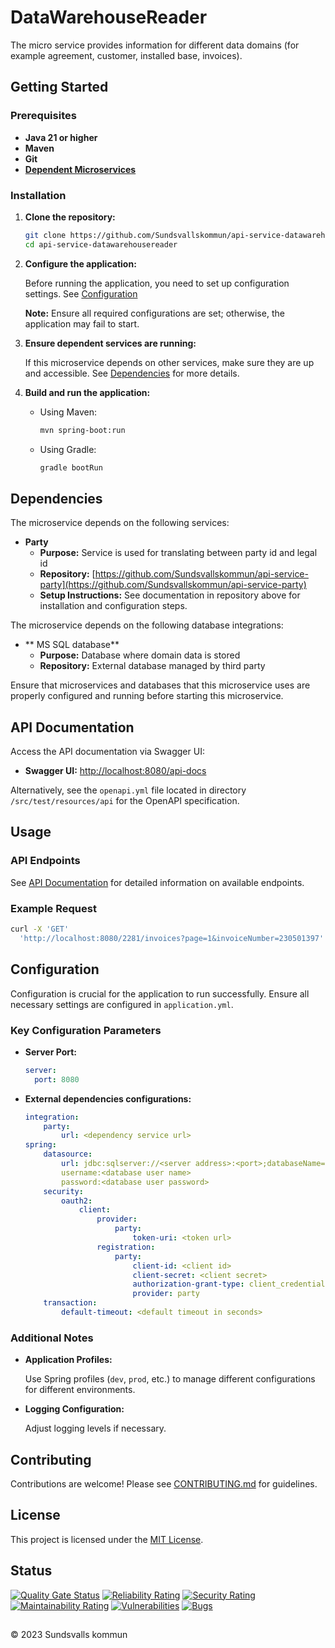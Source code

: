 # DataWarehouseReader

The micro service provides information for different data domains (for example agreement, customer, installed base, invoices).

## Getting Started

### Prerequisites

- **Java 21 or higher**
- **Maven**
- **Git**
- **[Dependent Microservices](#dependencies)**

### Installation

1. **Clone the repository:**

   ```bash
   git clone https://github.com/Sundsvallskommun/api-service-datawarehousereader.git
   cd api-service-datawarehousereader
   ```
2. **Configure the application:**

   Before running the application, you need to set up configuration settings.
   See [Configuration](#configuration)

   **Note:** Ensure all required configurations are set; otherwise, the application may fail to start.

3. **Ensure dependent services are running:**

   If this microservice depends on other services, make sure they are up and accessible. See [Dependencies](#dependencies) for more details.

4. **Build and run the application:**

   - Using Maven:

     ```bash
     mvn spring-boot:run
     ```
   - Using Gradle:

     ```bash
     gradle bootRun
     ```

## Dependencies

The microservice depends on the following services:

- **Party**
  - **Purpose:** Service is used for translating between party id and legal id
  - **Repository:** [https://github.com/Sundsvallskommun/api-service-party](https://github.com/Sundsvallskommun/api-service-party)
  - **Setup Instructions:** See documentation in repository above for installation and configuration steps.

The microservice depends on the following database integrations:

- ** MS SQL database**
  - **Purpose:** Database where domain data is stored
  - **Repository:** External database managed by third party

Ensure that microservices and databases that this microservice uses are properly configured and running before starting this microservice.

## API Documentation

Access the API documentation via Swagger UI:

- **Swagger UI:** [http://localhost:8080/api-docs](http://localhost:8080/api-docs)

Alternatively, see the `openapi.yml` file located in directory `/src/test/resources/api` for the OpenAPI specification.

## Usage

### API Endpoints

See [API Documentation](#api-documentation) for detailed information on available endpoints.

### Example Request

```bash
curl -X 'GET'
  'http://localhost:8080/2281/invoices?page=1&invoiceNumber=230501397' -H 'accept: application/json'
```

## Configuration

Configuration is crucial for the application to run successfully. Ensure all necessary settings are configured in `application.yml`.

### Key Configuration Parameters

- **Server Port:**

  ```yaml
  server:
    port: 8080
  ```
- **External dependencies configurations:**

  ```yaml
  integration:
      party:
          url: <dependency service url>
  spring:
      datasource:
          url: jdbc:sqlserver://<server address>:<port>;databaseName=<database name>;trustServerCertificate=true
          username:<database user name>
          password:<database user password>
      security:
          oauth2:
              client:
                  provider:
                      party:
                          token-uri: <token url>
                  registration:
                      party:
                          client-id: <client id>
                          client-secret: <client secret>
                          authorization-grant-type: client_credentials
                          provider: party
      transaction:
          default-timeout: <default timeout in seconds>
  ```

### Additional Notes

- **Application Profiles:**

  Use Spring profiles (`dev`, `prod`, etc.) to manage different configurations for different environments.

- **Logging Configuration:**

  Adjust logging levels if necessary.

## Contributing

Contributions are welcome! Please see [CONTRIBUTING.md](https://github.com/Sundsvallskommun/.github/blob/main/.github/CONTRIBUTING.md) for guidelines.

## License

This project is licensed under the [MIT License](LICENSE).

## Status

[![Quality Gate Status](https://sonarcloud.io/api/project_badges/measure?project=Sundsvallskommun_api-service-datawarehousereader&metric=alert_status)](https://sonarcloud.io/summary/overall?id=Sundsvallskommun_api-service-datawarehousereader)
[![Reliability Rating](https://sonarcloud.io/api/project_badges/measure?project=Sundsvallskommun_api-service-datawarehousereader&metric=reliability_rating)](https://sonarcloud.io/summary/overall?id=Sundsvallskommun_api-service-datawarehousereader)
[![Security Rating](https://sonarcloud.io/api/project_badges/measure?project=Sundsvallskommun_api-service-datawarehousereader&metric=security_rating)](https://sonarcloud.io/summary/overall?id=Sundsvallskommun_api-service-datawarehousereader)
[![Maintainability Rating](https://sonarcloud.io/api/project_badges/measure?project=Sundsvallskommun_api-service-datawarehousereader&metric=sqale_rating)](https://sonarcloud.io/summary/overall?id=Sundsvallskommun_api-service-datawarehousereader)
[![Vulnerabilities](https://sonarcloud.io/api/project_badges/measure?project=Sundsvallskommun_api-service-datawarehousereader&metric=vulnerabilities)](https://sonarcloud.io/summary/overall?id=Sundsvallskommun_api-service-datawarehousereader)
[![Bugs](https://sonarcloud.io/api/project_badges/measure?project=Sundsvallskommun_api-service-datawarehousereader&metric=bugs)](https://sonarcloud.io/summary/overall?id=Sundsvallskommun_api-service-datawarehousereader)

## 

&copy; 2023 Sundsvalls kommun
